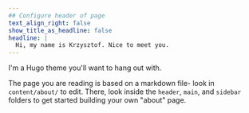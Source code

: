 ```yaml
---
## Configure header of page
text_align_right: false
show_title_as_headline: false
headline: |
  Hi, my name is Krzysztof. Nice to meet you.
---
```


<!-- this is a subheadline -->
I'm a Hugo theme you'll want to hang out with.

The page you are reading is based on a markdown file- look in `content/about/` to edit. There, look inside the `header`, `main`, and `sidebar` folders to get started building your own "about" page.